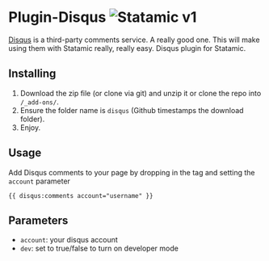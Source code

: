 Plugin-Disqus ![Statamic v1](https://img.shields.io/badge/statamic-v1-lightgrey.svg?style=flat-square)
=============

[Disqus](http://disqus.com) is a third-party comments service. A really good one. This will make using them with Statamic really, really easy.
Disqus plugin for Statamic.

## Installing
1. Download the zip file (or clone via git) and unzip it or clone the repo into `/_add-ons/`.
2. Ensure the folder name is `disqus` (Github timestamps the download folder).
3. Enjoy.

## Usage

Add Disqus comments to your page by dropping in the tag and setting the `account` parameter
    
    {{ disqus:comments account="username" }}

## Parameters

- `account`: your disqus account
- `dev`: set to true/false to turn on developer mode
